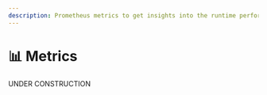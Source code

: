 ```yaml
---
description: Prometheus metrics to get insights into the runtime performance & progress
---
```


# 📊 Metrics

UNDER CONSTRUCTION
